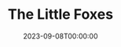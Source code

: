 ---
title: The Little Foxes
date: 2023-09-08T00:00:00
opening_date: 1948-11-26
closing_date: 1948-12-03
layout: productions
program:
Theatre: Theatre Jacksonville
Venue: Little Theatre
cast:
- Birdie Hubbard: Betty Francine Taylor
- Leo Hubbard: Charles K. Pait
- Horace Giddens: Donald Campbell
- William Marshall: Gordon N. Taylor
- Cal: Jack Harrell
- Regina Giddens: Jocelyn Brown
- Addie: Julia C. Tyler
- Benjamin Hubbard: Paul Fitzgerald, Jr.
- Oscar Hubbard: Walter Feuer
- Alexandra Giddens: Yvonne Peairs
crew:
- Director: Paul E. Geisenhof
- Stage Manager: Ruth Buell
- Set Design: Duke LeBrun
- Assistant Stage Manager: Natalie Clarke
- Scene painting and construction:
  - Bill Gibbs
  - C. Eugene Sayre
  - David Salter
  - Deborah Benson
  - Ed Keisling
  - Karen O'Shaughnessy
  - Louise Peairs
  - Peggy Long
  - Vonnie Patton
- Costume assistant:
  - Cynthia Walker
  - Karen O'Shaughnessy
  - Lilian Craig
  - Margie Hinck
  - Polly Clendenning
- Properties: Mary Lee Lindenthaler
- Properties Assistant:
  - Dorothy Eismann
  - Polly Clendenning
- Make-up assistant:
  - Elmo Lehman
  - Louise Elkins
  - Mickey Meischner
  - Roy Meischner
  - Su Hawkins
  - Vonnie Patton
- Lighting controls: Mickey Mills
understudies:
orchestra:
---